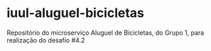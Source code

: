 # iuul-aluguel-bicicletas
Repositório do microserviço Aluguel de Bicicletas, do Grupo 1, para realização do desafio #4.2
